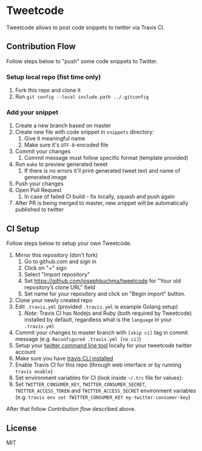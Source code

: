 
# Tweetcode

Tweetcode allows to post code snippets to twitter via Travis CI.

## Contribution Flow

Follow steps below to "push" some code snippets to Twitter.

### Setup local repo (fist time only)

1. Fork this repo and clone it
2. Run `git config --local include.path ../.gitconfig`

### Add your snippet

1. Create a new branch based on master
2. Create new file with code snippet in `snippets` directory:
   1. Give it meaningful name
   2. Make sure it's `UTF-8`-encoded file
3. Commit your changes
   1. Commit message must follow specific format (template provided)
4. Run `make` to preview generated tweet
   1. If there is no errors it'll print generated tweet text and name of
      generated image
4. Push your changes
6. Open Pull Request
   1. In case of failed CI build - fix locally, squash and push again
7. After PR is being merged to master, new snippet will be automatically
   published to twitter


## CI Setup

Follow steps below to setup your own Tweetcode.

1. Mirror this repository (don't fork)
   1. Go to github.com and sign in
   2. Click on "+" sign
   3. Select "Import repository"
   4. Set https://github.com/josephbuchma/tweetcode for "Your old repository’s clone URL" field
   5. Set name for your repository and click on "Begin import" button.
2. Clone your newly created repo
3. Edit `.travis.yml` (provided `.travis.yml` is example Golang setup)
   1. *Note*: Travis CI has Nodejs and Ruby (both required by Tweetcode)
      installed by default, regardless what is the `language` in your
      `.travis.yml`
4. Commit your changes to master branch with `[skip ci]` tag in commit message (e.g.
   `Reconfigured .travis.yml [no ci]`)
5. Setup your [twitter command line
   tool](https://github.com/sferik/t#configuration) locally
   for your tweetcode twitter account
6. Make sure you have [travis CLI
   installed](https://github.com/travis-ci/travis.rb#installation)
7. Enable Travis CI for this repo (through web interface or by running `travis enable`)
10. Set environment variables for CI (look inside `~/.trc` file for values):
   1. Set `TWITTER_CONSUMER_KEY`, `TWITTER_CONSUMER_SECRET`, `TWITTER_ACCESS_TOKEN` and `TWITTER_ACCESS_SECRET` environment variables
      (e.g. `travis env set TWITTER_CONSUMER_KEY my-twitter-consumer-key`)

After that follow *Contribution flow* described above.

## License

MIT

